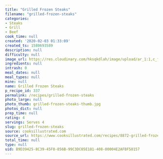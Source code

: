 ```yaml
---
title: "Grilled Frozen Steaks"
filename: "grilled-frozen-steaks"
categories:
- Steaks
- Grill
- Beef
cook_time: null
created: '2020-02-03 01:33:09'
created_ts: 1580693589
description: null
difficulty: null
image_url: https://res.cloudinary.com/hksqkdlah/image/upload/ar_1:1,c_fill,dpr_2.0,f_auto,fl_lossy.progressive.strip_profile,g_faces:auto,q_auto:low,w_344/30290_sfs-spur-of-the-moment-steak-21
ingredients: null
intrash: 0
meal_dates: null
meal_types: null
mine: null
name: Grilled Frozen Steaks
p_recipe_id: 337
permalink: /recipes/grilled-frozen-steaks
photo_large: null
photo_thumb: grilled-frozen-steaks-thumb.jpg
photos_dict: null
prep_time: null
rating: 4
servings: Serves 4
slug: grilled-frozen-steaks
source: cooksillustrated.com
source_url: https://www.cooksillustrated.com/recipes/8872-grilled-frozen-steaks
total_time: null
type: null
uid: B9D39425-8C39-45F0-856B-99C3DC05E181-408-00004E2AFBF58157
---
```

<div class="large-8 medium-7 columns" id="writeup">	</div><!-- #writeup -->
</div><!-- #row-one -->
<div class="row" id="row-two">	<div class="medium-4 small-5 columns" id="ingredients">	</div>	<div class="medium-6 small-7 columns" id="directions">	</div>